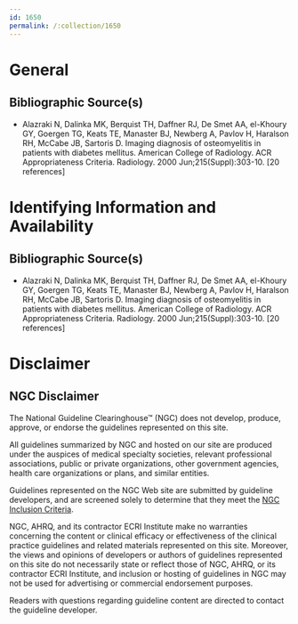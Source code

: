 ```yaml
---
id: 1650
permalink: /:collection/1650
---
```


# General

## Bibliographic Source(s)

- Alazraki N, Dalinka MK, Berquist TH, Daffner RJ, De Smet AA, el-Khoury GY, Goergen TG, Keats TE, Manaster BJ, Newberg A, Pavlov H, Haralson RH, McCabe JB, Sartoris D. Imaging diagnosis of osteomyelitis in patients with diabetes mellitus. American College of Radiology. ACR Appropriateness Criteria. Radiology. 2000 Jun;215(Suppl):303-10. [20 references]

# Identifying Information and Availability

## Bibliographic Source(s)

- Alazraki N, Dalinka MK, Berquist TH, Daffner RJ, De Smet AA, el-Khoury GY, Goergen TG, Keats TE, Manaster BJ, Newberg A, Pavlov H, Haralson RH, McCabe JB, Sartoris D. Imaging diagnosis of osteomyelitis in patients with diabetes mellitus. American College of Radiology. ACR Appropriateness Criteria. Radiology. 2000 Jun;215(Suppl):303-10. [20 references]

# Disclaimer

## NGC Disclaimer

The National Guideline Clearinghouse™ (NGC) does not develop, produce, approve, or endorse the guidelines represented on this site.

All guidelines summarized by NGC and hosted on our site are produced under the auspices of medical specialty societies, relevant professional associations, public or private organizations, other government agencies, health care organizations or plans, and similar entities.

Guidelines represented on the NGC Web site are submitted by guideline developers, and are screened solely to determine that they meet the [NGC Inclusion Criteria](/help-and-about/summaries/inclusion-criteria).

NGC, AHRQ, and its contractor ECRI Institute make no warranties concerning the content or clinical efficacy or effectiveness of the clinical practice guidelines and related materials represented on this site. Moreover, the views and opinions of developers or authors of guidelines represented on this site do not necessarily state or reflect those of NGC, AHRQ, or its contractor ECRI Institute, and inclusion or hosting of guidelines in NGC may not be used for advertising or commercial endorsement purposes.

Readers with questions regarding guideline content are directed to contact the guideline developer.

